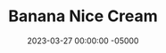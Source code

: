 ---
layout: post
title: "Banana Nice Cream"
date:   2023-03-27 00:00:00 -05000
categories: 
- Recipes
- Healthier Dessert
permalink: /recipes/nice-cream
image: /assets/Food/Healthier Dessert/Nice Cream/nice-cream.jpg
ing: niceream-ing
facts: nicecream-facts
Prep: 5
Rest: 
Cook: 
Source1: https://chocolatecoveredkatie.com/banana-ice-cream-healthy/
Source2: 
tags: 
- frozen
- blend
- mint
- peanut butter
- nut
- almond
- berry
- fruit
- cocoa
- cocoa powder
- ice cream
- chipwich
Description: Banana ice cream was an Internet trend for a reason - it tastes really good, is a super customizable base, and is much healthier than traditional ice cream. Without added sugar or heavy cream, banana ice cream tastes and feels just like real ice cream, and can be made in 5 minutes.  I love to use it to make <a href="nice-cream-sandwiches">Nice Cream Sandwiches</a>, or you can make a larger batch with multiple flavors using my <a href="neopolitan-banana-ice-cream">Neopolitan Banana Ice Cream</a>.  Another popular internet healthy ice cream trend was <a href="cottage-cheese-ice-cream">Cottage Cheese Ice Cream</a>, which is delicious and packed with protein!
Instructions: 
- Break/cut up the banas into pieces. They don't need to be that small, maybe an inch thick. Freeze overnight in an airtight bag<br><br>

- The next day, blend them in a food processor until smooth, and has the texture of ice cream<br><br>

- <b>Mint Chocolate</b> - 1 banana, 1 cup (140 g) frozen mango, ~4 drops mint extract, 2 tbsp (10 g) cocoa powder<br>

- <b>Peanut Butter Chocolate</b> - 2 bananas, 1 tbsp (16 g) peanut butter, 2 tbsp (10 g) cocoa powder, 2 tbsp (12 g) PB2<br>

- <b>Berry</b> - 1 banana, 1 cup (140 g) frozen berries<br>

- <b>Almond</b> - 2 bananas, few drops almond and vanilla extract, 2 tbsp (13 g) PB2
---